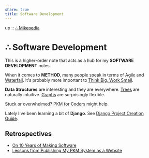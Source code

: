 ```yaml
---  
share: true  
title: Software Development  
---  
```

up :: [∴ Mikepedia](./index.md)  
  
# ∴ Software Development  
  
This is a higher-order note that acts as a hub for my **SOFTWARE DEVELOPMENT** notes.  
  
When it comes to **METHOD**, many people speak in terms of [Agile](./Agile.md) and [Waterfall](./Waterfall.md). It's probably more important to [Think Big, Work Small](./Think-Big-Work-Small.md).  
  
**Data Structures** are interesting and they are everywhere. [Trees](./Tree.md) are naturally intuitive. [Graphs](./Graph.md) are surprisingly flexible.  
  
Stuck or overwhelmed? [PKM for Coders](./PKM-for-Coders.md) might help.  
  
Lately I've been learning a bit of **Django**. See [Django Project Creation Guide](./Django-Project-Creation-Guide.md).  
  
## Retrospectives  
- [On 10 Years of Making Software](./On-10-Years-of-Making-Software.md)  
- [Lessons from Publishing My PKM System as a Website](./Lessons-from-Publishing-My-PKM-System-as-a-Website.md)